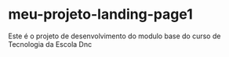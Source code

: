 # meu-projeto-landing-page1
Este é o projeto de desenvolvimento do modulo base do curso de Tecnologia da Escola Dnc
